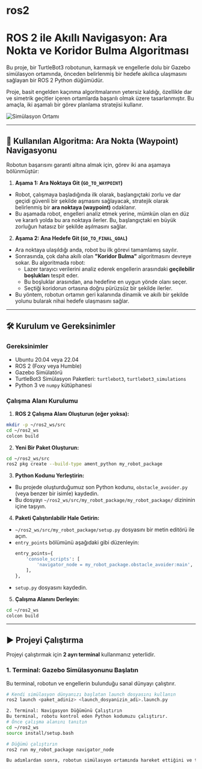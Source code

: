 # ros2
# ROS 2 ile Akıllı Navigasyon: Ara Nokta ve Koridor Bulma Algoritması

Bu proje, bir TurtleBot3 robotunun, karmaşık ve engellerle dolu bir Gazebo simülasyon ortamında, önceden belirlenmiş bir hedefe akıllıca ulaşmasını sağlayan bir ROS 2 Python düğümüdür.

Proje, basit engelden kaçınma algoritmalarının yetersiz kaldığı, özellikle dar ve simetrik geçitler içeren ortamlarda başarılı olmak üzere tasarlanmıştır. Bu amaçla, iki aşamalı bir görev planlama stratejisi kullanır.

![Simülasyon Ortamı](https://i.imgur.com/b00f00.png)

---

## 🚀 Kullanılan Algoritma: Ara Nokta (Waypoint) Navigasyonu

Robotun başarısını garanti altına almak için, görev iki ana aşamaya bölünmüştür:

1.  **Aşama 1: Ara Noktaya Git (`GO_TO_WAYPOINT`)**
   * Robot, çalışmaya başladığında ilk olarak, başlangıçtaki zorlu ve dar geçidi güvenli bir şekilde aşmasını sağlayacak, stratejik olarak belirlenmiş bir **ara noktaya (waypoint)** odaklanır.
   * Bu aşamada robot, engelleri analiz etmek yerine, mümkün olan en düz ve kararlı yolda bu ara noktaya ilerler. Bu, başlangıçtaki en büyük zorluğun hatasız bir şekilde aşılmasını sağlar.

2.  **Aşama 2: Ana Hedefe Git (`GO_TO_FINAL_GOAL`)**
   * Ara noktaya ulaşıldığı anda, robot bu ilk görevi tamamlamış sayılır.
   * Sonrasında, çok daha akıllı olan **"Koridor Bulma"** algoritmasını devreye sokar. Bu algoritmada robot:
       * Lazer tarayıcı verilerini analiz ederek engellerin arasındaki **geçilebilir boşlukları** tespit eder.
       * Bu boşluklar arasından, ana hedefine en uygun yönde olanı seçer.
       * Seçtiği koridorun ortasına doğru pürüzsüz bir şekilde ilerler.
   * Bu yöntem, robotun ortamın geri kalanında dinamik ve akıllı bir şekilde yolunu bularak nihai hedefe ulaşmasını sağlar.

---

## 🛠️ Kurulum ve Gereksinimler

### Gereksinimler
* Ubuntu 20.04 veya 22.04
* ROS 2 (Foxy veya Humble)
* Gazebo Simülatörü
* TurtleBot3 Simülasyon Paketleri: `turtlebot3`, `turtlebot3_simulations`
* Python 3 ve `numpy` kütüphanesi

### Çalışma Alanı Kurulumu

1.  **ROS 2 Çalışma Alanı Oluşturun (eğer yoksa):**
   ```bash
   mkdir -p ~/ros2_ws/src
   cd ~/ros2_ws
   colcon build
   ```

2.  **Yeni Bir Paket Oluşturun:**
   ```bash
   cd ~/ros2_ws/src
   ros2 pkg create --build-type ament_python my_robot_package
   ```

3.  **Python Kodunu Yerleştirin:**
   * Bu projede oluşturduğumuz son Python kodunu, `obstacle_avoider.py` (veya benzer bir isimle) kaydedin.
   * Bu dosyayı `~/ros2_ws/src/my_robot_package/my_robot_package/` dizininin içine taşıyın.

4.  **Paketi Çalıştırılabilir Hale Getirin:**
   * `~/ros2_ws/src/my_robot_package/setup.py` dosyasını bir metin editörü ile açın.
   * `entry_points` bölümünü aşağıdaki gibi düzenleyin:
       ```python
       entry_points={
           'console_scripts': [
               'navigator_node = my_robot_package.obstacle_avoider:main',
           ],
       },
       ```
   * `setup.py` dosyasını kaydedin.

5.  **Çalışma Alanını Derleyin:**
   ```bash
   cd ~/ros2_ws
   colcon build
   ```

---

## ▶️ Projeyi Çalıştırma

Projeyi çalıştırmak için **2 ayrı terminal** kullanmanız yeterlidir.

### 1. Terminal: Gazebo Simülasyonunu Başlatın
Bu terminal, robotun ve engellerin bulunduğu sanal dünyayı çalıştırır.

```bash
# Kendi simülasyon dünyanızı başlatan launch dosyasını kullanın
ros2 launch <paket_adiniz> <launch_dosyanizin_adi>.launch.py

2. Terminal: Navigasyon Düğümünü Çalıştırın
Bu terminal, robotu kontrol eden Python kodumuzu çalıştırır.
# Önce çalışma alanını tanıtın
cd ~/ros2_ws
source install/setup.bash

# Düğümü çalıştırın
ros2 run my_robot_package navigator_node

Bu adımlardan sonra, robotun simülasyon ortamında hareket ettiğini ve terminaldeki log mesajlarından hangi aşamada olduğunu takip edebilirsiniz.
